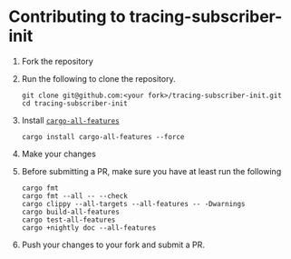 # Contributing to tracing-subscriber-init
1. Fork the repository
1. Run the following to clone the repository.

    ```
    git clone git@github.com:<your fork>/tracing-subscriber-init.git
    cd tracing-subscriber-init
    ```

1. Install [`cargo-all-features`](https://github.com/frewsxcv/cargo-all-features)

    ```
    cargo install cargo-all-features --force
    ```

1. Make your changes
1. Before submitting a PR, make sure you have at least run the following

    ```
    cargo fmt
    cargo fmt --all -- --check
    cargo clippy --all-targets --all-features -- -Dwarnings
    cargo build-all-features
    cargo test-all-features
    cargo +nightly doc --all-features
    ```

1. Push your changes to your fork and submit a PR.